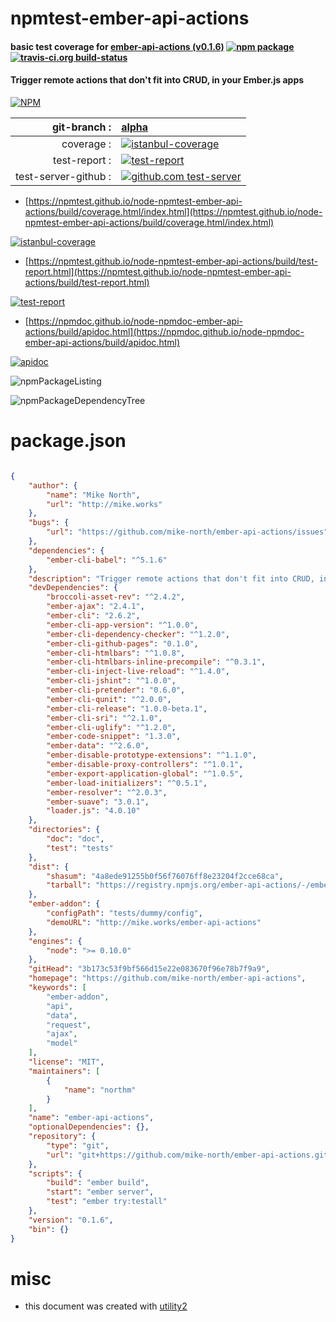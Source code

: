 # npmtest-ember-api-actions

#### basic test coverage for  [ember-api-actions (v0.1.6)](https://github.com/mike-north/ember-api-actions)  [![npm package](https://img.shields.io/npm/v/npmtest-ember-api-actions.svg?style=flat-square)](https://www.npmjs.org/package/npmtest-ember-api-actions) [![travis-ci.org build-status](https://api.travis-ci.org/npmtest/node-npmtest-ember-api-actions.svg)](https://travis-ci.org/npmtest/node-npmtest-ember-api-actions)

#### Trigger remote actions that don't fit into CRUD, in your Ember.js apps

[![NPM](https://nodei.co/npm/ember-api-actions.png?downloads=true&downloadRank=true&stars=true)](https://www.npmjs.com/package/ember-api-actions)

| git-branch : | [alpha](https://github.com/npmtest/node-npmtest-ember-api-actions/tree/alpha)|
|--:|:--|
| coverage : | [![istanbul-coverage](https://npmtest.github.io/node-npmtest-ember-api-actions/build/coverage.badge.svg)](https://npmtest.github.io/node-npmtest-ember-api-actions/build/coverage.html/index.html)|
| test-report : | [![test-report](https://npmtest.github.io/node-npmtest-ember-api-actions/build/test-report.badge.svg)](https://npmtest.github.io/node-npmtest-ember-api-actions/build/test-report.html)|
| test-server-github : | [![github.com test-server](https://npmtest.github.io/node-npmtest-ember-api-actions/GitHub-Mark-32px.png)](https://npmtest.github.io/node-npmtest-ember-api-actions/build/app/index.html) | | build-artifacts : | [![build-artifacts](https://npmtest.github.io/node-npmtest-ember-api-actions/glyphicons_144_folder_open.png)](https://github.com/npmtest/node-npmtest-ember-api-actions/tree/gh-pages/build)|

- [https://npmtest.github.io/node-npmtest-ember-api-actions/build/coverage.html/index.html](https://npmtest.github.io/node-npmtest-ember-api-actions/build/coverage.html/index.html)

[![istanbul-coverage](https://npmtest.github.io/node-npmtest-ember-api-actions/build/screenCapture.buildCi.browser.%252Ftmp%252Fbuild%252Fcoverage.lib.html.png)](https://npmtest.github.io/node-npmtest-ember-api-actions/build/coverage.html/index.html)

- [https://npmtest.github.io/node-npmtest-ember-api-actions/build/test-report.html](https://npmtest.github.io/node-npmtest-ember-api-actions/build/test-report.html)

[![test-report](https://npmtest.github.io/node-npmtest-ember-api-actions/build/screenCapture.buildCi.browser.%252Ftmp%252Fbuild%252Ftest-report.html.png)](https://npmtest.github.io/node-npmtest-ember-api-actions/build/test-report.html)

- [https://npmdoc.github.io/node-npmdoc-ember-api-actions/build/apidoc.html](https://npmdoc.github.io/node-npmdoc-ember-api-actions/build/apidoc.html)

[![apidoc](https://npmdoc.github.io/node-npmdoc-ember-api-actions/build/screenCapture.buildCi.browser.%252Ftmp%252Fbuild%252Fapidoc.html.png)](https://npmdoc.github.io/node-npmdoc-ember-api-actions/build/apidoc.html)

![npmPackageListing](https://npmtest.github.io/node-npmtest-ember-api-actions/build/screenCapture.npmPackageListing.svg)

![npmPackageDependencyTree](https://npmtest.github.io/node-npmtest-ember-api-actions/build/screenCapture.npmPackageDependencyTree.svg)



# package.json

```json

{
    "author": {
        "name": "Mike North",
        "url": "http://mike.works"
    },
    "bugs": {
        "url": "https://github.com/mike-north/ember-api-actions/issues"
    },
    "dependencies": {
        "ember-cli-babel": "^5.1.6"
    },
    "description": "Trigger remote actions that don't fit into CRUD, in your Ember.js apps",
    "devDependencies": {
        "broccoli-asset-rev": "^2.4.2",
        "ember-ajax": "2.4.1",
        "ember-cli": "2.6.2",
        "ember-cli-app-version": "^1.0.0",
        "ember-cli-dependency-checker": "^1.2.0",
        "ember-cli-github-pages": "0.1.0",
        "ember-cli-htmlbars": "^1.0.8",
        "ember-cli-htmlbars-inline-precompile": "^0.3.1",
        "ember-cli-inject-live-reload": "^1.4.0",
        "ember-cli-jshint": "^1.0.0",
        "ember-cli-pretender": "0.6.0",
        "ember-cli-qunit": "^2.0.0",
        "ember-cli-release": "1.0.0-beta.1",
        "ember-cli-sri": "^2.1.0",
        "ember-cli-uglify": "^1.2.0",
        "ember-code-snippet": "1.3.0",
        "ember-data": "^2.6.0",
        "ember-disable-prototype-extensions": "^1.1.0",
        "ember-disable-proxy-controllers": "^1.0.1",
        "ember-export-application-global": "^1.0.5",
        "ember-load-initializers": "^0.5.1",
        "ember-resolver": "^2.0.3",
        "ember-suave": "3.0.1",
        "loader.js": "4.0.10"
    },
    "directories": {
        "doc": "doc",
        "test": "tests"
    },
    "dist": {
        "shasum": "4a8ede91255b0f56f76076ff8e23204f2cce68ca",
        "tarball": "https://registry.npmjs.org/ember-api-actions/-/ember-api-actions-0.1.6.tgz"
    },
    "ember-addon": {
        "configPath": "tests/dummy/config",
        "demoURL": "http://mike.works/ember-api-actions"
    },
    "engines": {
        "node": ">= 0.10.0"
    },
    "gitHead": "3b173c53f9bf566d15e22e083670f96e78b7f9a9",
    "homepage": "https://github.com/mike-north/ember-api-actions",
    "keywords": [
        "ember-addon",
        "api",
        "data",
        "request",
        "ajax",
        "model"
    ],
    "license": "MIT",
    "maintainers": [
        {
            "name": "northm"
        }
    ],
    "name": "ember-api-actions",
    "optionalDependencies": {},
    "repository": {
        "type": "git",
        "url": "git+https://github.com/mike-north/ember-api-actions.git"
    },
    "scripts": {
        "build": "ember build",
        "start": "ember server",
        "test": "ember try:testall"
    },
    "version": "0.1.6",
    "bin": {}
}
```



# misc
- this document was created with [utility2](https://github.com/kaizhu256/node-utility2)
